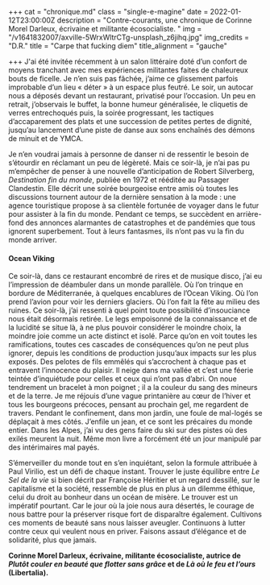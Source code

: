 +++
cat = "chronique.md"
class = "single-e-magine"
date = 2022-01-12T23:00:00Z
description = "Contre-courants, une chronique de Corinne Morel Darleux, écrivaine et militante écosocialiste. "
img = "/v1641832007/axville-5WrxWltrCTg-unsplash_z6jihq.jpg"
img_credits = "D.R."
title = "Carpe that fucking diem"
title_alignment = "gauche"

+++
J'ai été invitée récemment à un salon littéraire doté d’un confort de moyens tranchant avec mes expériences militantes faites de chaleureux bouts de ficelle. Je n’en suis pas fâchée, j’aime ce glissement parfois improbable d’un lieu « déter » à un espace plus feutré. Le soir, un autocar nous a déposés devant un restaurant, privatisé pour l’occasion. Un peu en retrait, j’observais le buffet, la bonne humeur généralisée, le cliquetis de verres entrechoqués puis, la soirée progressant, les tactiques d’accaparement des plats et une succession de petites pertes de dignité, jusqu’au lancement d’une piste de danse aux sons enchaînés des démons de minuit et de YMCA.

Je n’en voudrai jamais à personne de danser ni de ressentir le besoin de s’étourdir en réclamant un peu de légèreté. Mais ce soir-là, je n’ai pas pu m’empêcher de penser à une nouvelle d’anticipation de Robert Silverberg, _Destination fin du monde_, publiée en 1972 et rééditée au Passager Clandestin. Elle décrit une soirée bourgeoise entre amis où toutes les discussions tournent autour de la dernière sensation à la mode : une agence touristique propose à sa clientèle fortunée de voyager dans le futur pour assister à la fin du monde. Pendant ce temps, se succèdent en arrière-fond des annonces alarmantes de catastrophes et de pandémies que tous ignorent superbement. Tout à leurs fantasmes, ils n’ont pas vu la fin du monde arriver.

#### Ocean Viking

Ce soir-là, dans ce restaurant encombré de rires et de musique disco, j’ai eu l’impression de déambuler dans un monde parallèle. Où l’on trinque en bordure de Méditerranée, à quelques encablures de l’Ocean Viking. Où l’on prend l’avion pour voir les derniers glaciers. Où l’on fait la fête au milieu des ruines. Ce soir-là, j’ai ressenti à quel point toute possibilité d’insouciance nous était désormais retirée. Le legs empoisonné de la connaissance et de la lucidité se situe là, à ne plus pouvoir considérer le moindre choix, la moindre joie comme un acte distinct et isolé. Parce qu’on en voit toutes les ramifications, toutes ces cascades de conséquences qu’on ne peut plus ignorer, depuis les conditions de production jusqu’aux impacts sur les plus exposés. Des pelotes de fils emmêlés qui s’accrochent à chaque pas et entravent l’innocence du plaisir. Il neige dans ma vallée et c’est une féerie teintée d’inquiétude pour celles et ceux qui n’ont pas d’abri. On noue tendrement un bracelet à mon poignet ; il a la couleur du sang des mineurs et de la terre. Je me réjouis d’une vague printanière au cœur de l’hiver et tous les bourgeons précoces, pensant au prochain gel, me regardent de travers. Pendant le confinement, dans mon jardin, une foule de mal-logés se déplaçait à mes côtés. J’enfile un jean, et ce sont les précaires du monde entier. Dans les Alpes, j’ai vu des gens faire du ski sur des pistes où des exilés meurent la nuit. Même mon livre a forcément été un jour manipulé par des intérimaires mal payés.

S’émerveiller du monde tout en s’en inquiétant, selon la formule attribuée à Paul Virilio, est un défi de chaque instant. Trouver le juste équilibre entre _Le Sel de la vie_ si bien décrit par Françoise Héritier et un regard dessillé, sur le capitalisme et la société, ressemble de plus en plus à un dilemme éthique, celui du droit au bonheur dans un océan de misère. Le trouver est un impératif pourtant. Car le jour où la joie nous aura désertés, le courage de nous battre pour la préserver risque fort de disparaître également. Cultivons ces moments de beauté sans nous laisser aveugler. Continuons à lutter contre ceux qui veulent nous en priver. Faisons assaut d’élégance et de solidarité, plus que jamais.

**Corinne Morel Darleux, écrivaine, militante écosocialiste, autrice de _Plutôt couler en beauté que flotter sans grâce_ et de _Là où le feu et l’ours_ (Libertalia).**